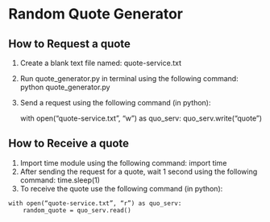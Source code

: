Random Quote Generator
===

## How to Request a quote
  1.	Create a blank text file named: quote-service.txt
  2.	Run quote_generator.py in terminal using the following command: python quote_generator.py
  3.	Send a request using the following command (in python):

        with open(“quote-service.txt”, “w”) as quo_serv:
		quo_serv.write(“quote”)


## How to Receive a quote
  1.	Import time module using the following command: import time
  2.    After sending the request for a quote, wait 1 second using the following command: time.sleep(1)
  3.	To receive the quote use the following command (in python):

  	with open(“quote-service.txt”, “r”) as quo_serv:
  		random_quote = quo_serv.read()
